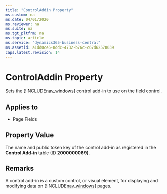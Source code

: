 ```yaml
---
title: "ControlAddin Property"
ms.custom: na
ms.date: 04/01/2020
ms.reviewer: na
ms.suite: na
ms.tgt_pltfrm: na
ms.topic: article
ms.service: "dynamics365-business-central"
ms.assetid: a1dd0ce5-8ddc-4732-b76c-c67d62578039
caps.latest.revision: 14
---
```


# ControlAddin Property
Sets the [!INCLUDE[nav_windows](../includes/nav_windows_md.md)] control add-in to use on the field control.  
  
## Applies to  
  
-   Page Fields  
  
## Property Value  
 The name and public token key of the control add-in as registered in the **Control Add-in** table \(ID **2000000069\)**. <!--For more information, see [How to: Register a Windows Client Control Add-in](How-to-Register-a-Windows-Client-Control-Add-in.md).  -->
  
## Remarks  
 A control add-in is a custom control, or visual element, for displaying and modifying data on [!INCLUDE[nav_windows](../includes/nav_windows_md.md)] pages.  
